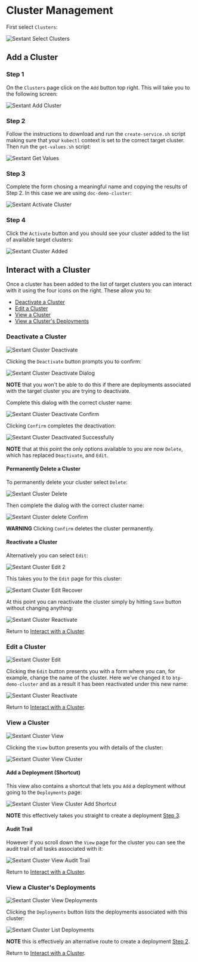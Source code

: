 # Cluster Management

First select `Clusters`:

![Sextant Select Clusters](../images/sextant-select-clusters.png)

## Add a Cluster

### Step 1

On the `Clusters` page click on the `Add` button top right. This will take you
to the following screen:

![Sextant Add Cluster](../images/sextant-clusters-add.png)

### Step 2

Follow the instructions to download and run the `create-service.sh` script
making sure that your `kubectl` context is set to the correct target cluster.
Then run the `get-values.sh` script:

![Sextant Get Values](../images/sextant-clusters-get-values.png)

### Step 3

Complete the form chosing a meaningful name and copying the results of Step 2.
In this case we are using `doc-demo-cluster`:

![Sextant Activate Cluster](../images/sextant-clusters-activate.png)

### Step 4

Click the `Activate` button and you should see your cluster added to the list of
available target clusters:

![Sextant Cluster Added](../images/sextant-clusters-added.png)

## Interact with a Cluster

Once a cluster has been added to the list of target clusters you can interact
with it using the four icons on the right. These allow you to:

- [Deactivate a Cluster](#deactivate-a-cluster)
- [Edit a Cluster](#edit-a-cluster)
- [View a Cluster](#view-a-cluster)
- [View a Cluster's Deployments](#view-a-clusters-deployments)

### Deactivate a Cluster

![Sextant Cluster Deactivate](../images/sextant-clusters-deactivate.png)

Clicking the `Deactivate` button prompts you to confirm:

![Sextant Cluster Deactivate Dialog](../images/sextant-clusters-deactivate-dialog.png)

__NOTE__ that you won't be able to do this if there are deployments associated
with the target cluster you are trying to deactivate.

Complete this dialog with the correct cluster name:

![Sextant Cluster Deactivate Confirm](../images/sextant-clusters-deactivate-confirm.png)

Clicking `Confirm` completes the deactivation:

![Sextant Cluster Deactivated Successfully](../images/sextant-clusters-deactivated-successfully.png)

__NOTE__ that at this point the only options available to you are now `Delete`,
which has replaced `Deactivate`, and `Edit`.

#### Permanently Delete a Cluster

To permanently delete your cluster select `Delete`:

![Sextant Cluster Delete](../images/sextant-clusters-delete.png)

Then complete the dialog with the correct cluster name:

![Sextant Cluster delete Confirm](../images/sextant-clusters-delete-confirm.png)

__WARNING__ Clicking `Confirm` deletes the cluster permanently.

#### Reactivate a Cluster

Alternatively you can select `Edit`:

![Sextant Cluster Edit 2](../images/sextant-clusters-edit-2.png)

This takes you to the `Edit` page for this cluster:

![Sextant Cluster Edit Recover](../images/sextant-clusters-edit-recover.png)

At this point you can reactivate the cluster simply by hitting `Save` button
without changing anything:

![Sextant Cluster Reactivate](../images/sextant-clusters-edit-reactivated.png)

Return to [Interact with a Cluster](#interact-with-a-cluster).

### Edit a Cluster

![Sextant Cluster Edit](../images/sextant-clusters-edit.png)

Clicking the `Edit` button presents you with a form where you can, for example,
change the name of the cluster. Here we've changed it to `btp-demo-cluster` and
as a result it has been reactivated under this new name:

![Sextant Cluster Reactivate](../images/sextant-clusters-edit-reactivated.png)

Return to [Interact with a Cluster](#interact-with-a-cluster).

### View a Cluster

![Sextant Cluster View](../images/sextant-clusters-view.png)

Clicking the `View` button presents you with details of the cluster:

![Sextant Cluster View Cluster](../images/sextant-clusters-view-cluster.png)

#### Add a Deployment (Shortcut)

This view also contains a shortcut that lets you `Add` a deployment without
going to the `Deployments` page:

![Sextant Cluster View Cluster Add Shortcut](../images/sextant-clusters-view-cluster-add-shortcut.png)

__NOTE__ this effectively takes you straight to create a deployment
[Step 3](../deployments/management.md#step-3).

#### Audit Trail

However if you scroll down the `View` page for the cluster you can see the audit
trail of all tasks associated with it:

![Sextant Cluster View Audit Trail](../images/sextant-clusters-view-audit-trail.png)

Return to [Interact with a Cluster](#interact-with-a-cluster).

### View a Cluster's Deployments

![Sextant Cluster View Deployments](../images/sextant-clusters-view-deployments.png)

Clicking the `Deployments` button lists the deployments associated with this
cluster:

![Sextant Cluster List Deployments](../images/sextant-clusters-list-deployments.png)

__NOTE__ this is effectively an alternative route to create a deployment
[Step 2](../deployments/management.md#step-2).

Return to [Interact with a Cluster](#interact-with-a-cluster).
